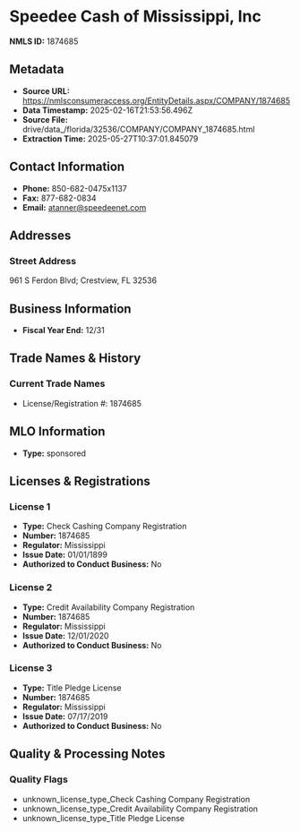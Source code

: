 # Speedee Cash of Mississippi, Inc

**NMLS ID:** 1874685

## Metadata
- **Source URL:** https://nmlsconsumeraccess.org/EntityDetails.aspx/COMPANY/1874685
- **Data Timestamp:** 2025-02-16T21:53:56.496Z
- **Source File:** drive/data_/florida/32536/COMPANY/COMPANY_1874685.html
- **Extraction Time:** 2025-05-27T10:37:01.845079

## Contact Information
- **Phone:** 850-682-0475x1137
- **Fax:** 877-682-0834
- **Email:** atanner@speedeenet.com

## Addresses
### Street Address
961 S Ferdon Blvd; Crestview, FL 32536

## Business Information
- **Fiscal Year End:** 12/31

## Trade Names & History
### Current Trade Names
- License/Registration #: 1874685

## MLO Information
- **Type:** sponsored

## Licenses & Registrations

### License 1
- **Type:** Check Cashing Company Registration
- **Number:** 1874685
- **Regulator:** Mississippi
- **Issue Date:** 01/01/1899
- **Authorized to Conduct Business:** No

### License 2
- **Type:** Credit Availability Company Registration
- **Number:** 1874685
- **Regulator:** Mississippi
- **Issue Date:** 12/01/2020
- **Authorized to Conduct Business:** No

### License 3
- **Type:** Title Pledge License
- **Number:** 1874685
- **Regulator:** Mississippi
- **Issue Date:** 07/17/2019
- **Authorized to Conduct Business:** No

## Quality & Processing Notes
### Quality Flags
- unknown_license_type_Check Cashing Company Registration
- unknown_license_type_Credit Availability Company Registration
- unknown_license_type_Title Pledge License
